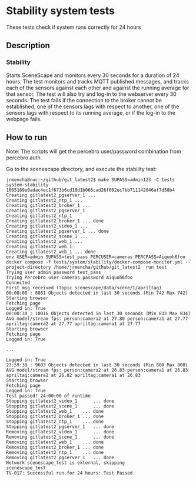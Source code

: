# Stability system tests

These tests check if system runs correctly for 24 hours

## Description

### Stability

Starts SceneScape and monitors every 30 seconds for a duration of 24 hours.
The test monitors and tracks MQTT published messages, and tracks each of the sensors against each other and against the running average for that sensor.
The test will also try and log-in to the webserver every 30 seconds.
The test fails if the connection to the broker cannot be established, one of the sensors lags with respect to another, one of the sensors lags with respect to its running average, or if the log-in to the webpage fails.

## How to run

Note: The scripts will get the percebro user/password combination from percebro.auth.

Go to the scenescape directory, and execute the stability test:

```
jrmencha@nuc:~/github/git_latest2$ make SUPASS=admin123 -C tests system-stability
1005189e0adac4ec1f673b6cd10d1b066cad26f002ec7bb711142046af7d58b4
Creating gitlatest2_pgserver_1 ...
Creating gitlatest2_ntp_1 ...
Creating gitlatest2_broker_1 ...
Creating gitlatest2_pgserver_1
Creating gitlatest2_ntp_1
Creating gitlatest2_broker_1 ... done
Creating gitlatest2_video_1 ...
Creating gitlatest2_pgserver_1 ... done
Creating gitlatest2_scene_1 ...
Creating gitlatest2_web_1 ...
Creating gitlatest2_web_1
Creating gitlatest2_web_1 ... done
env USER=admin SUPASS=test_pass PERCUSER=cameras PERCPASS=Aiquoh6foo docker compose -f tests/system/stability/docker-compose-monitor.yml --project-directory /home/jrmencha/github/git_latest2  run test
Trying user admin password test_pass
Trying Percebro user cameras password Aiquoh6foo
Connected
First msg received (Topic scenescape/data/scene/1/apriltag)
00:00:00 : 8881 Objects detected in last 30 seconds (Min 742 Max 742)
Starting browser
Fetching page
Logged in: True
00:00:30 : 10016 Objects detected in last 30 seconds (Min 833 Max 834)
AVG model/stream fps: person:camera2 at 27.80 person:camera1 at 27.77 apriltag:camera2 at 27.77 apriltag:camera1 at 27.77
Starting browser
Fetching page
Logged in: True

...

Logged in: True
23:59:30 : 9603 Objects detected in last 30 seconds (Min 800 Max 800)
AVG model/stream fps: person:camera2 at 26.83 person:camera1 at 26.83 apriltag:camera2 at 26.82 apriltag:camera1 at 26.83
Starting browser
Fetching page
Logged in: True
Test passed! 24:00:00 of runtime
Stopping gitlatest2_video_1      ... done
Stopping gitlatest2_scene_1      ... done
Stopping gitlatest2_web_1    ... done
Stopping gitlatest2_broker_1 ... done
Stopping gitlatest2_ntp_1    ... done
Stopping gitlatest2_pgserver_1   ... done
Removing gitlatest2_video_1      ... done
Removing gitlatest2_scene_1      ... done
Removing gitlatest2_web_1    ... done
Removing gitlatest2_broker_1 ... done
Removing gitlatest2_ntp_1    ... done
Removing gitlatest2_pgserver_1   ... done
Network scenescape_test is external, skipping
scenescape_test
TV-017: Successful run for 24 hours: Test Passed


```
